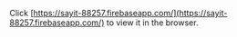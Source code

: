 

Click [https://sayit-88257.firebaseapp.com/](https://sayit-88257.firebaseapp.com/) to view it in the browser.






